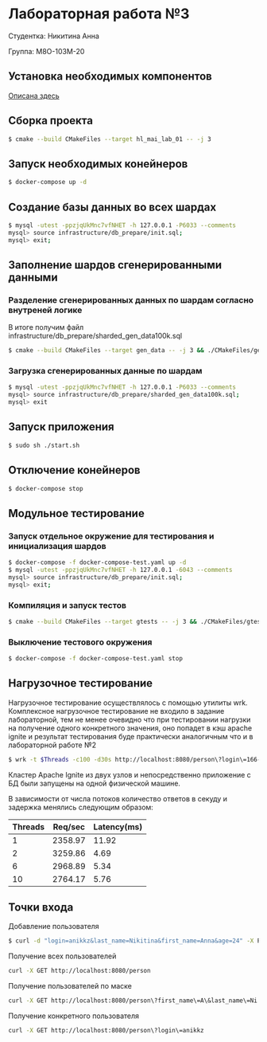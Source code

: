 # Лабораторная работа №3 #
Студентка: Никитина Анна

Группа: М8О-103М-20
## Установка необходимых компонентов ##
[Описана здесь](https://github.com/DVDemon/hl_mai_lab_01/blob/master/README.md)

## Сборка проекта ##
```bash
$ cmake --build CMakeFiles --target hl_mai_lab_01 -- -j 3 
```
## Запуск необходимых конейнеров ##
```bash
$ docker-compose up -d
```
## Создание базы данных во всех шардах ##

```bash
$ mysql -utest -ppzjqUkMnc7vfNHET -h 127.0.0.1 -P6033 --comments
mysql> source infrastructure/db_prepare/init.sql;
mysql> exit; 
```
## Заполнение шардов сгенерированными данными ##
### Разделение сгенерированных данных по шардам согласно внутреней логике ##
В итоге получим файл infrastructure/db_prepare/sharded_gen_data100k.sql
```bash
$ cmake --build CMakeFiles --target gen_data -- -j 3 && ./CMakeFiles/gen_data
```
### Загрузка сгенерированных данные по шардам ###
```bash
$ mysql -utest -ppzjqUkMnc7vfNHET -h 127.0.0.1 -P6033 --comments
mysql> source infrastructure/db_prepare/sharded_gen_data100k.sql;
mysql> exit
```
## Запуск приложения ##
```bash
$ sudo sh ./start.sh
```
## Отключение конейнеров ##
```bash
$ docker-compose stop
```

## Модульное тестирование ##
### Запуск отдельное окружение для тестирования и инициализация шардов ###
```bash
$ docker-compose -f docker-compose-test.yaml up -d
$ mysql -utest -ppzjqUkMnc7vfNHET -h 127.0.0.1 -6043 --comments
mysql> source infrastructure/db_prepare/init.sql;
mysql> exit; 
```
### Компиляция и запуск тестов ###
```bash
$ cmake --build CMakeFiles --target gtests -- -j 3 && ./CMakeFiles/gtests 
```
### Выключение тестового окружения ###
```bash
$ docker-compose -f docker-compose-test.yaml stop
```

## Нагрузочное тестирование ##
Нагрузочное тестирование осуществлялось с помощью утилиты wrk. Комплексное нагрузочное тестирование не входило в задание лабораторной, тем не менее очевидно что при тестировании нагрузки на получение одного конкретного значения, оно попадет в кэш apache ignite и результат тестирования буде практически аналогичным что и в лабораторной работе №2

```bash
$ wrk -t $Threads -c100 -d30s http://localhost:8080/person\?login\=166-06-8645
```

Кластер Apache Ignite из двух узлов и непосредственно приложение с БД были запущены на одной физической машине.  

В зависимости от числа потоков количество ответов в секуду и задержка менялись следующим образом:

Threads | Req/sec | Latency(ms)
--- | --- | ---
1 | 2358.97 | 11.92
2 | 3259.86 | 4.69
6 | 2968.89 | 5.34
10 | 2764.17 | 5.76

## Точки входа ##
Добавление пользователя
```bash
$ curl -d "login=anikkz&last_name=Nikitina&first_name=Anna&age=24" -X POST http://localhost:8080/person
```
Получение всех пользователей
```bash
curl -X GET http://localhost:8080/person
```
Получение пользователей по маске
```bash
curl -X GET http://localhost:8080/person\?first_name\=A\&last_name\=Ni
```
Получение конкретного пользователя
```bash
curl -X GET http://localhost:8080/person\?login\=anikkz
```
